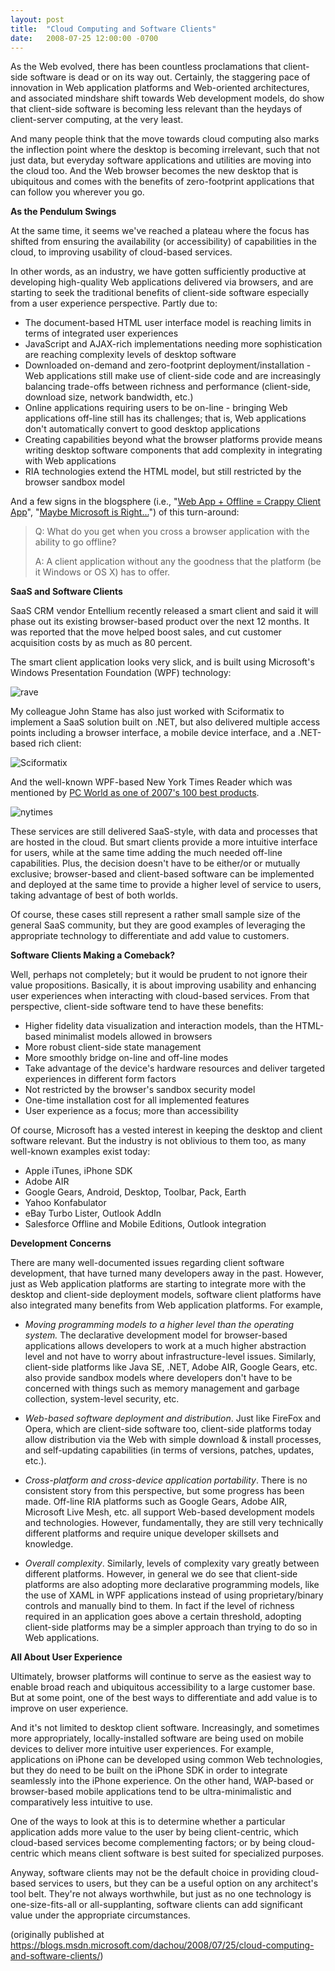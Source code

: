 ```yaml
---
layout: post
title:  "Cloud Computing and Software Clients"
date:   2008-07-25 12:00:00 -0700
---
```


As the Web evolved, there has been countless proclamations that client-side software is dead or on its way out. Certainly, the staggering pace of innovation in Web application platforms and Web-oriented architectures, and associated mindshare shift towards Web development models, do show that client-side software is becoming less relevant than the heydays of client-server computing, at the very least.

And many people think that the move towards cloud computing also marks the inflection point where the desktop is becoming irrelevant, such that not just data, but everyday software applications and utilities are moving into the cloud too. And the Web browser becomes the new desktop that is ubiquitous and comes with the benefits of zero-footprint applications that can follow you wherever you go.

**As the Pendulum Swings**

At the same time, it seems we've reached a plateau where the focus has shifted from ensuring the availability (or accessibility) of capabilities in the cloud, to improving usability of cloud-based services.

In other words, as an industry, we have gotten sufficiently productive at developing high-quality Web applications delivered via browsers, and are starting to seek the traditional benefits of client-side software especially from a user experience perspective. Partly due to:

- The document-based HTML user interface model is reaching limits in terms of integrated user experiences 
- JavaScript and AJAX-rich implementations needing more sophistication are reaching complexity levels of desktop software 
- Downloaded on-demand and zero-footprint deployment/installation - Web applications still make use of client-side code and are increasingly balancing trade-offs between richness and performance (client-side, download size, network bandwidth, etc.) 
- Online applications requiring users to be on-line - bringing Web applications off-line still has its challenges; that is, Web applications don't automatically convert to good desktop applications 
- Creating capabilities beyond what the browser platforms provide means writing desktop software components that add complexity in integrating with Web applications
- RIA technologies extend the HTML model, but still restricted by the browser sandbox model

And a few signs in the blogsphere (i.e., "[Web App + Offline = Crappy Client App](http://www.furrygoat.com/2008/04/21/web-apps-offline-crappy-client-app/)", "[Maybe Microsoft is Right...](http://jeremy.zawodny.com/blog/archives/010199.html)") of this turn-around:

>Q: What do you get when you cross a browser application with the ability to go offline?
>
>A: A client application without any the goodness that the platform (be it Windows or OS X) has to offer.

**SaaS and Software Clients**

SaaS CRM vendor Entellium recently released a smart client and said it will phase out its existing browser-based product over the next 12 months. It was reported that the move helped boost sales, and cut customer acquisition costs by as much as 80 percent.

The smart client application looks very slick, and is built using Microsoft's Windows Presentation Foundation (WPF) technology:

![rave](/assets/20080725-rave-screenshot.jpg)

My colleague John Stame has also just worked with Sciformatix to implement a SaaS solution built on .NET, but also delivered multiple access points including a browser interface, a mobile device interface, and a .NET-based rich client:

![Sciformatix](/assets/20080725-Sciformatiximage.jpg)

And the well-known WPF-based New York Times Reader which was mentioned by [PC World as one of 2007's 100 best products](http://www.pcworld.com/article/131935-13/the_100_best_products_of_2007.html).

![nytimes](/assets/20080725-winvista_nyt_08.jpg)

These services are still delivered SaaS-style, with data and processes that are hosted in the cloud. But smart clients provide a more intuitive interface for users, while at the same time adding the much needed off-line capabilities. Plus, the decision doesn't have to be either/or or mutually exclusive; browser-based and client-based software can be implemented and deployed at the same time to provide a higher level of service to users, taking advantage of best of both worlds.

Of course, these cases still represent a rather small sample size of the general SaaS community, but they are good examples of leveraging the appropriate technology to differentiate and add value to customers.

**Software Clients Making a Comeback?**

Well, perhaps not completely; but it would be prudent to not ignore their value propositions. Basically, it is about improving usability and enhancing user experiences when interacting with cloud-based services. From that perspective, client-side software tend to have these benefits:

- Higher fidelity data visualization and interaction models, than the HTML-based minimalist models allowed in browsers 
- More robust client-side state management 
- More smoothly bridge on-line and off-line modes 
- Take advantage of the device's hardware resources and deliver targeted experiences in different form factors 
- Not restricted by the browser's sandbox security model 
- One-time installation cost for all implemented features 
- User experience as a focus; more than accessibility 

Of course, Microsoft has a vested interest in keeping the desktop and client software relevant. But the industry is not oblivious to them too, as many well-known examples exist today:

- Apple iTunes, iPhone SDK 
- Adobe AIR 
- Google Gears, Android, Desktop, Toolbar, Pack, Earth 
- Yahoo Konfabulator 
- eBay Turbo Lister, Outlook AddIn 
- Salesforce Offline and Mobile Editions, Outlook integration 

**Development Concerns**

There are many well-documented issues regarding client software development, that have turned many developers away in the past. However, just as Web application platforms are starting to integrate more with the desktop and client-side deployment models, software client platforms have also integrated many benefits from Web application platforms. For example,

- _Moving programming models to a higher level than the operating system._ The declarative development model for browser-based applications allows developers to work at a much higher abstraction level and not have to worry about infrastructure-level issues. Similarly, client-side platforms like Java SE, .NET, Adobe AIR, Google Gears, etc. also provide sandbox models where developers don't have to be concerned with things such as memory management and garbage collection, system-level security, etc.

- _Web-based software deployment and distribution_. Just like FireFox and Opera, which are client-side software too, client-side platforms today allow distribution via the Web with simple download & install processes, and self-updating capabilities (in terms of versions, patches, updates, etc.).

- _Cross-platform and cross-device application portability_. There is no consistent story from this perspective, but some progress has been made. Off-line RIA platforms such as Google Gears, Adobe AIR, Microsoft Live Mesh, etc. all support Web-based development models and technologies. However, fundamentally, they are still very technically different platforms and require unique developer skillsets and knowledge.

- _Overall complexity_. Similarly, levels of complexity vary greatly between different platforms. However, in general we do see that client-side platforms are also adopting more declarative programming models, like the use of XAML in WPF applications instead of using proprietary/binary controls and manually bind to them. In fact if the level of richness required in an application goes above a certain threshold, adopting client-side platforms may be a simpler approach than trying to do so in Web applications.

**All About User Experience**

Ultimately, browser platforms will continue to serve as the easiest way to enable broad reach and ubiquitous accessibility to a large customer base. But at some point, one of the best ways to differentiate and add value is to improve on user experience.

And it's not limited to desktop client software. Increasingly, and sometimes more appropriately, locally-installed software are being used on mobile devices to deliver more intuitive user experiences. For example, applications on iPhone can be developed using common Web technologies, but they do need to be built on the iPhone SDK in order to integrate seamlessly into the iPhone experience. On the other hand, WAP-based or browser-based mobile applications tend to be ultra-minimalistic and comparatively less intuitive to use.

One of the ways to look at this is to determine whether a particular application adds more value to the user by being client-centric, which cloud-based services become complementing factors; or by being cloud-centric which means client software is best suited for specialized purposes.

Anyway, software clients may not be the default choice in providing cloud-based services to users, but they can be a useful option on any architect's tool belt. They're not always worthwhile, but just as no one technology is one-size-fits-all or all-supplanting, software clients can add significant value under the appropriate circumstances.

(originally published at <https://blogs.msdn.microsoft.com/dachou/2008/07/25/cloud-computing-and-software-clients/>)
